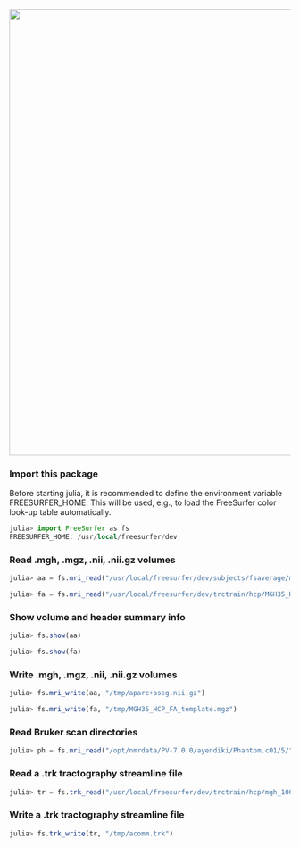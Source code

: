 <img src="https://user-images.githubusercontent.com/15318615/158502382-3d47c48b-e991-400b-8f7c-e745f32e9643.png" width=800>

### Import this package

Before starting julia, it is recommended to define the environment variable FREESURFER_HOME. This will be used, e.g., to load the FreeSurfer color look-up table automatically.

```julia
julia> import FreeSurfer as fs
FREESURFER_HOME: /usr/local/freesurfer/dev
```

### Read .mgh, .mgz, .nii, .nii.gz volumes

```julia
julia> aa = fs.mri_read("/usr/local/freesurfer/dev/subjects/fsaverage/mri/aparc+aseg.mgz");

julia> fa = fs.mri_read("/usr/local/freesurfer/dev/trctrain/hcp/MGH35_HCP_FA_template.nii.gz");
```

### Show volume and header summary info

```julia
julia> fs.show(aa)

julia> fs.show(fa)
```

### Write .mgh, .mgz, .nii, .nii.gz volumes

```julia
julia> fs.mri_write(aa, "/tmp/aparc+aseg.nii.gz")

julia> fs.mri_write(fa, "/tmp/MGH35_HCP_FA_template.mgz")
```

### Read Bruker scan directories

```julia
julia> ph = fs.mri_read("/opt/nmrdata/PV-7.0.0/ayendiki/Phantom.cO1/5/");
```

### Read a .trk tractography streamline file

```julia
julia> tr = fs.trk_read("/usr/local/freesurfer/dev/trctrain/hcp/mgh_1001/syn/acomm.bbr.prep.trk");
```

### Write a .trk tractography streamline file

```julia
julia> fs.trk_write(tr, "/tmp/acomm.trk")
```

